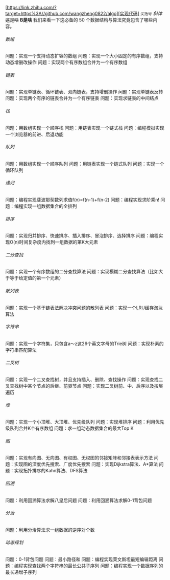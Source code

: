 [https://link.zhihu.com/?target=https%3A//github.com/wangzheng0822/algo][实现代码]
`尖括号`
_斜体_
~~这是啥~~
**B是啥**
我们来看一下这必备的 50 个数据结构与算法究竟包含了哪些内容。

###### 数组

问题：实现一个支持动态扩容的数组
问题：实现一个大小固定的有序数组，支持动态增删改操作
问题：实现两个有序数组合并为一个有序数组

###### 链表

问题：实现单链表、循环链表、双向链表，支持增删操作
问题：实现单链表反转
问题：实现两个有序的链表合并为一个有序链表
问题：实现求链表的中间结点

###### 栈

问题：用数组实现一个顺序栈
问题：用链表实现一个链式栈
问题：编程模拟实现一个浏览器的前进、后退功能

###### 队列

问题：用数组实现一个顺序队列
问题：用链表实现一个链式队列
问题：实现一个循环队列

###### 递归

问题：编程实现斐波那契数列求值f(n)=f(n-1)+f(n-2)
问题：编程实现求阶乘n!
问题：编程实现一组数据集合的全排列

###### 排序

问题：实现归并排序、快速排序、插入排序、冒泡排序、选择排序
问题：编程实现O(n)时间复杂度内找到一组数据的第K大元素

###### 二分查找

问题：实现一个有序数组的二分查找算法
问题：实现模糊二分查找算法（比如大于等于给定值的第一个元素）

###### 散列表

问题：实现一个基于链表法解决冲突问题的散列表
问题：实现一个LRU缓存淘汰算法

###### 字符串

问题：实现一个字符集，只包含a～z这26个英文字母的Trie树
问题：实现朴素的字符串匹配算法

###### 二叉树

问题：实现一个二叉查找树，并且支持插入、删除、查找操作
问题：实现查找二叉查找树中某个节点的后继、前驱节点
问题：实现二叉树前、中、后序以及按层遍历

###### 堆

问题：实现一个小顶堆、大顶堆、优先级队列
问题：实现堆排序
问题：利用优先级队列合并K个有序数组
问题：求一组动态数据集合的最大Top K

###### 图

问题：实现有向图、无向图、有权图、无权图的邻接矩阵和邻接表表示方法
问题：实现图的深度优先搜索、广度优先搜索
问题：实现Dijkstra算法、A*算法
问题：实现拓扑排序的Kahn算法、DFS算法

###### 回溯

问题：利用回溯算法求解八皇后问题
问题：利用回溯算法求解0-1背包问题

###### 分治

问题：利用分治算法求一组数据的逆序对个数

###### 动态规划

问题：0-1背包问题
问题：最小路径和
问题：编程实现莱文斯坦最短编辑距离
问题：编程实现查找两个字符串的最长公共子序列
问题：编程实现一个数据序列的最长递增子序列


[实现代码]: https://link.zhihu.com/?target=https%3A//github.com/wangzheng0822/algo
